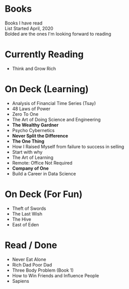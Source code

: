 # Books
Books I have read  
List Started April, 2020  
Bolded are the ones I'm looking forward to reading  

# Currently Reading
- Think and Grow Rich

# On Deck (Learning)
- Analysis of Financial Time Series (Tsay)
- 48 Laws of Power
- Zero To One
- The Art of Doing Science and Engineering
- **The Wealthy Gardner**
- Psycho Cybernetics
- **Never Split the Difference**
- **The One Thing**
- How I Raised Myself from failure to success in selling
- Start with why
- The Art of Learning
- Remote: Office Not Required
- **Company of One**
- Build a Career in Data Science


# On Deck (For Fun)
- Theft of Swords
- The Last Wish
- The Hive
- East of Eden


# Read / Done
- Never Eat Alone
- Rich Dad Poor Dad
- Three Body Problem (Book 1)
- How to Win Friends and Influence People
- Sapiens


